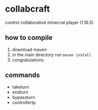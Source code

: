 # collabcraft
control collaborative minecrat player (1.16.5)
## how to compile
1. download maven
2. in the main directory run `maven install`
3. congratulations
## commands
- taketurn
- endturn
- bypassturn
- controllertp
